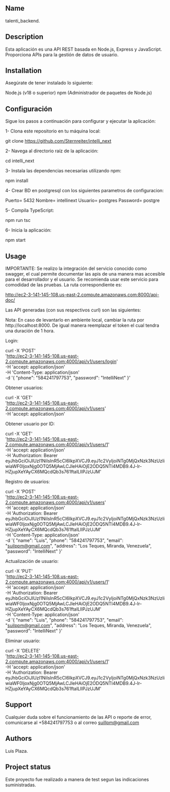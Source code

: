 ## Name
talenti_backend.

## Description
Esta aplicación es una API REST basada en Node.js, Express y JavaScript. Proporciona APIs para la gestión de datos de usuario.

## Installation
Asegúrate de tener instalado lo siguiente:

Node.js (v18 o superior)
npm (Administrador de paquetes de Node.js)

## Configuración
Sigue los pasos a continuación para configurar y ejecutar la aplicación:

1- Clona este repositorio en tu máquina local:

git clone https://github.com/Sternreiter/intelli_next

2- Navega al directorio raíz de la aplicación:

cd intelli_next

3- Instala las dependencias necesarias utilizando npm:

npm install

4- Crear BD en postgresql con los siguientes parametros de configuracion:

Puerto= 5432
Nombre= intellinext
Usuario= postgres
Password= postgre

5- Compila TypeScript:

npm run tsc

6- Inicia la aplicación:

npm start

## Usage
IMPORTANTE: Se realizo la integración del servicio conocido como swagger, el cual permite documentar las apis de una manera mas accesible para el desarrollador y el usuario. Se recomienda usar este servicio para comodidad de las pruebas. La ruta correspondiente es:

http://ec2-3-141-145-108.us-east-2.compute.amazonaws.com:8000/api-doc/

Las API generadas (con sus respectivos curl) son las siguientes:

Nota: En caso de levantarlo en ambiente local, cambiar la ruta por http://localhost:8000. De igual manera reemplazar el token el cual tendra una duración de 1 hora.

Login:

curl -X 'POST' \
  'http://ec2-3-141-145-108.us-east-2.compute.amazonaws.com:4000/api/v1/users/login' \
  -H 'accept: application/json' \
  -H 'Content-Type: application/json' \
  -d '{
  "phone": "584241797753",
  "password": "IntelliNext"
}'

Obtener usuarios:

curl -X 'GET' \
  'http://ec2-3-141-145-108.us-east-2.compute.amazonaws.com:4000/api/v1/users' \
  -H 'accept: application/json'

Obtener usuario por ID:

curl -X 'GET' \
  'http://ec2-3-141-145-108.us-east-2.compute.amazonaws.com:4000/api/v1/users/1' \
  -H 'accept: application/json' \
  -H 'Authorization: Bearer eyJhbGciOiJIUzI1NiIsInR5cCI6IkpXVCJ9.eyJ1c2VyIjoiNTg0MjQxNzk3NzUzIiwiaWF0IjoxNjg0OTQ5MjAwLCJleHAiOjE2ODQ5NTI4MDB9.4J-lr-HZjupXeYAyCX6MQcdQb3s761ftaILIIPJzUJM'

Registro de usuarios:

curl -X 'POST' \
  'http://ec2-3-141-145-108.us-east-2.compute.amazonaws.com:4000/api/v1/users' \
  -H 'accept: application/json' \
  -H 'Authorization: Bearer eyJhbGciOiJIUzI1NiIsInR5cCI6IkpXVCJ9.eyJ1c2VyIjoiNTg0MjQxNzk3NzUzIiwiaWF0IjoxNjg0OTQ5MjAwLCJleHAiOjE2ODQ5NTI4MDB9.4J-lr-HZjupXeYAyCX6MQcdQb3s761ftaILIIPJzUJM' \
  -H 'Content-Type: application/json' \
  -d '{
  "name": "Luis",
  "phone": "584241797753",
  "email": "suilppm@gmail.com",
  "address": "Los Teques, Miranda, Venezuela",
  "password": "IntelliNext"
}'

Actualización de usuario:

curl -X 'PUT' \
  'http://ec2-3-141-145-108.us-east-2.compute.amazonaws.com:4000/api/v1/users/1' \
  -H 'accept: application/json' \
  -H 'Authorization: Bearer eyJhbGciOiJIUzI1NiIsInR5cCI6IkpXVCJ9.eyJ1c2VyIjoiNTg0MjQxNzk3NzUzIiwiaWF0IjoxNjg0OTQ5MjAwLCJleHAiOjE2ODQ5NTI4MDB9.4J-lr-HZjupXeYAyCX6MQcdQb3s761ftaILIIPJzUJM' \
  -H 'Content-Type: application/json' \
  -d '{
  "name": "Luis",
  "phone": "584241797753",
  "email": "suilppm@gmail.com",
  "address": "Los Teques, Miranda, Venezuela",
  "password": "IntelliNext"
}'

Eliminar usuario: 

curl -X 'DELETE' \
  'http://ec2-3-141-145-108.us-east-2.compute.amazonaws.com:4000/api/v1/users/1' \
  -H 'accept: application/json' \
  -H 'Authorization: Bearer eyJhbGciOiJIUzI1NiIsInR5cCI6IkpXVCJ9.eyJ1c2VyIjoiNTg0MjQxNzk3NzUzIiwiaWF0IjoxNjg0OTQ5MjAwLCJleHAiOjE2ODQ5NTI4MDB9.4J-lr-HZjupXeYAyCX6MQcdQb3s761ftaILIIPJzUJM'

## Support
Cualquier duda sobre el funcionamiento de las API o reporte de error, comunicarse al +584241797753 o al correo suillpm@gmail.com

## Authors 
Luis Plaza.

## Project status
Este proyecto fue realizado a manera de test segun las indicaciones suministradas.
